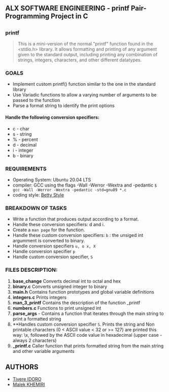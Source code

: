 ## ALX SOFTWARE ENGINEERING - printf Pair-Programming Project in C
##

### printf
> This is a mini-version of the normal "printf" function found in the <stdio.h> library. It allows formatting and printing of any argument given to the standard output, including printing any combination of strings, integers, characters, and other different datatypes.


### GOALS
* Implement custom printf() function similar to the one in the standard library
* Use Variadic functions to allow a varying number of arguments to be passed to the function
* Parse a format string to identify the print options

#### Handle the following conversion specifiers:
* c - char
* s - string
* % - percent
* d - decimal
* i - integer
* b - binary

### REQUIREMENTS

* Operating System: Ubuntu 20.04 LTS
* compiler: GCC using the flags -Wall -Werror -Wextra and -pedantic
`$ gcc -Wall -Werror -Wextra -pedantic -std=gnu89 *.c`
* coding style: [Betty Style](https://github.com/holbertonschool/Betty/blob/master/betty-style.pl)


### BREAKDOWN OF TASKS
* Write a function that produces output according to a format.
* Handle these conversion specifiers: d and i.
* Create a `man page` for the function.
* Handle these custom conversion specifiers: `b` : the unsiged int argumment is converted to binary.
* Handle conversion specifiers `u, o x, X`
* Handle conversion specifier `p`
* Handle custom conversion specifier, `S`


### FILES DESCRIPTION:
1. **base_change** Converts decimal int to octal and hex
2. **binary.c** Converts unsigned integer to binary
3. **main.h** Contains function prototypes and global variable definitions
4. **integers.c** Prints integers
5. **man_3_printf** Contains the description of the function _printf
6. **numbers.c** Functions to print unsigned int
7. **parse_args** - Contains a function that iterates through the main string to print a formatted string
8. **Handles  custom conversion specifier `S`. Prints the string and Non printable characters (0 < ASCII value < 32 or >= 127) are printed this way: \x, followed by the ASCII code value in hexadecimal (upper case - always 2 characters)
9. **_printf.c** Caller function that prints formatted string from the main string and other variable arguments


## AUTHORS
* [Tivere IDORO](https://github.com/tivereidoro)
* [Malek KHEMIRI](https://github.com/KHMalek)
##
